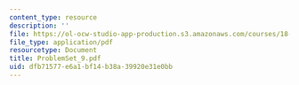 ```yaml
---
content_type: resource
description: ''
file: https://ol-ocw-studio-app-production.s3.amazonaws.com/courses/18-04-complex-variables-with-applications-fall-1999/dfb71577e6a1bf14b38a39920e31e0bb_ProblemSet_9.pdf
file_type: application/pdf
resourcetype: Document
title: ProblemSet_9.pdf
uid: dfb71577-e6a1-bf14-b38a-39920e31e0bb
---
```

